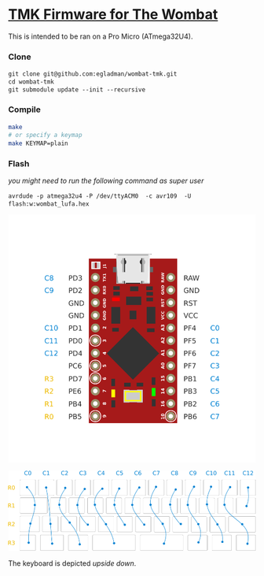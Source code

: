 # [TMK Firmware for The Wombat](https://github.com/egladman/wombat-tmk)

This is intended to be ran on a Pro Micro (ATmega32U4).

### Clone
```
git clone git@github.com:egladman/wombat-tmk.git
cd wombat-tmk
git submodule update --init --recursive
```

### Compile
```bash
make
# or specify a keymap
make KEYMAP=plain
```

### Flash
*you might need to run the following command as super user*
```
avrdude -p atmega32u4 -P /dev/ttyACM0  -c avr109  -U flash:w:wombat_lufa.hex
```


![Pinout](/images/pinout.png)

![Wiring](/images/wiring.png)

The keyboard is depicted *upside down*.
